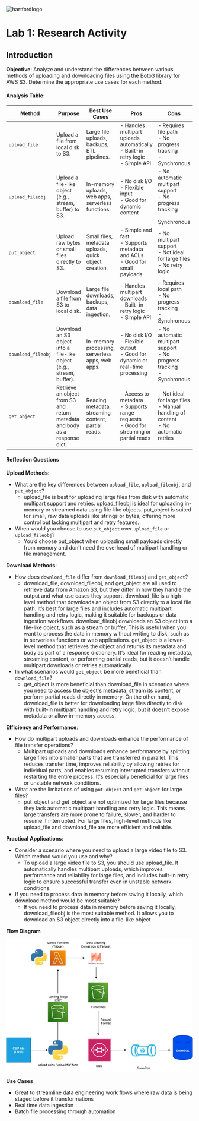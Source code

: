 ![hartfordlogo](https://assets.thehartford.com/image/upload/q_auto/logo.svg)
# Lab 1: Research Activity
## Introduction

**Objective**: Analyze and understand the differences between various methods of uploading and downloading files using the Boto3 library for AWS S3. Determine the appropriate use cases for each method.

#### Analysis Table:

| **Method**         | **Purpose**                                                                 | **Best Use Cases**                                                                 | **Pros**                                                                                   | **Cons**                                                                                   |
|--------------------|------------------------------------------------------------------------------|-------------------------------------------------------------------------------------|---------------------------------------------------------------------------------------------|---------------------------------------------------------------------------------------------|
| `upload_file`      | Upload a file from local disk to S3.                                         | Large file uploads, backups, ETL pipelines.                                         | - Handles multipart uploads automatically<br>- Built-in retry logic<br>- Simple API         | - Requires file path<br>- No progress tracking<br>- Synchronous                            |
| `upload_fileobj`   | Upload a file-like object (e.g., stream, buffer) to S3.                      | In-memory uploads, web apps, serverless functions.                                 | - No disk I/O<br>- Flexible input<br>- Good for dynamic content                            | - No automatic multipart support<br>- No progress tracking<br>- Synchronous                |
| `put_object`       | Upload raw bytes or small files directly to S3.                              | Small files, metadata uploads, quick object creation.                              | - Simple and fast<br>- Supports metadata and ACLs<br>- Good for small payloads              | - No multipart support<br>- Not ideal for large files<br>- No retry logic                  |
| `download_file`    | Download a file from S3 to local disk.                                       | Large file downloads, backups, data ingestion.                                     | - Handles multipart downloads<br>- Built-in retry logic<br>- Simple API                    | - Requires local path<br>- No progress tracking<br>- Synchronous                           |
| `download_fileobj` | Download an S3 object into a file-like object (e.g., stream, buffer).        | In-memory processing, serverless apps, web apps.                                   | - No disk I/O<br>- Flexible output<br>- Good for dynamic or real-time processing            | - No automatic multipart support<br>- No progress tracking<br>- Synchronous                |
| `get_object`       | Retrieve an object from S3 and return metadata and body as a response dict. | Reading metadata, streaming content, partial reads.                                | - Access to metadata<br>- Supports range requests<br>- Good for streaming or partial reads | - Not ideal for large files<br>- Manual handling of content<br>- No automatic retries      |

#### Reflection Questions
**Upload Methods**:
  - What are the key differences between `upload_file`, `upload_fileobj`, and `put_object`?
    - upload_file is best for uploading large files from disk with automatic multipart support and retries. upload_fileobj is ideal for uploading in-memory or streamed data using file-like objects. put_object is suited for small, raw data uploads like strings or bytes, offering more control but lacking multipart and retry features.
  - When would you choose to use `put_object` over `upload_file` or `upload_fileobj`?
    -  You’d choose put_object when uploading small payloads directly from memory and don’t need the overhead of multipart handling or file management.

**Download Methods**:
  - How does `download_file` differ from `download_fileobj` and `get_object`?
    - download_file, download_fileobj, and get_object are all used to retrieve data from Amazon S3, but they differ in how they handle the output and what use cases they support. download_file is a high-level method that       downloads an object from S3 directly to a local file path. It’s best for large files and includes automatic multipart handling and retry logic, making it suitable for backups or data ingestion workflows.                  download_fileobj downloads an S3 object into a file-like object, such as a stream or buffer. This is useful when you want to process the data in memory without writing to disk, such as in serverless functions or          web applications. get_object is a lower-level method that retrieves the object and returns its metadata and body as part of a response dictionary. It’s ideal for reading metadata, streaming content, or performing         partial reads, but it doesn’t handle multipart downloads or retries automatically
  - In what scenarios would `get_object` be more beneficial than `download_file`?
    - get_object is more beneficial than download_file in scenarios where you need to access the object's metadata, stream its content, or perform partial reads directly in memory. On the other hand, download_file is           better for downloading large files directly to disk with built-in multipart handling and retry logic, but it doesn’t expose metadata or allow in-memory access.

  **Efficiency and Performance**:
  - How do multipart uploads and downloads enhance the performance of file transfer operations?
    - Multipart uploads and downloads enhance performance by splitting large files into smaller parts that are transferred in parallel. This reduces transfer time, improves reliability by allowing retries for                   individual parts, and enables resuming interrupted transfers without restarting the entire process. It's especially beneficial for large files or unstable network conditions.
  - What are the limitations of using `put_object` and `get_object` for large files?
    - put_object and get_object are not optimized for large files because they lack automatic multipart handling and retry logic. This means large transfers are more prone to failure, slower, and harder to resume if            interrupted. For large files, high-level methods like upload_file and download_file are more efficient and reliable.
    
**Practical Applications**:
- Consider a scenario where you need to upload a large video file to S3. Which method would you use and why?
  -  To upload a large video file to S3, you should use upload_file. It automatically handles multipart uploads, which improves performance and reliability for large files, and includes built-in retry logic to ensure          successful transfer even in unstable network conditions.
- If you need to process data in memory before saving it locally, which download method would be most suitable?
  - If you need to process data in memory before saving it locally, download_fileobj is the most suitable method. It allows you to download an S3 object directly into a file-like object

**Flow Diagram**



![image-Snowpipe.jpg](images/Snowpipe.jpg)



**Use Cases**

- Great to streamline data engineering work flows where raw data is being staged before it transformations
- Real time data ingestion
- Batch file processing through automation
  

